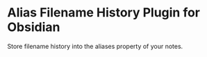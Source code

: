# Alias Filename History Plugin for Obsidian

Store filename history into the aliases property of your notes.
